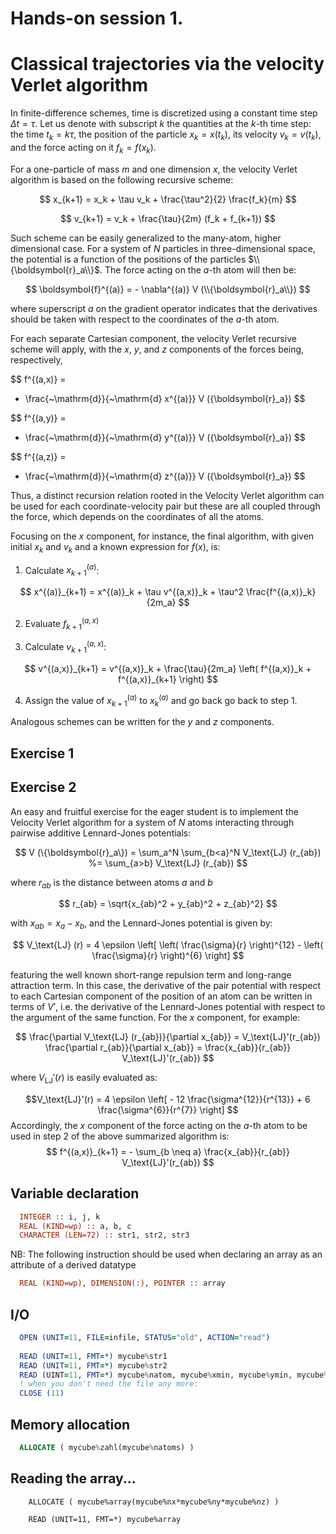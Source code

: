 # Hands-on session 1.
# Classical trajectories via the velocity Verlet algorithm

In finite-difference schemes, time is discretized using a constant
time step   $\Delta t = \tau$.
Let us denote with subscript $k$ the quantities at the $k$-th time
step: the time $t_k=k\tau$, the position of the particle $x_k =
x(t_k)$, its velocity $v_  k =v(t_k)$, and the force acting on it
$f_k = f(x_k)$.

For a one-particle of mass $m$ and one dimension $x$, the velocity Verlet
algorithm is based on the following recursive scheme:

$$
x_{k+1} = x_k + \tau v_k + \frac{\tau^2}{2} \frac{f_k}{m}
$$

$$
v_{k+1} = v_k + \frac{\tau}{2m} (f_k + f_{k+1})
$$

Such scheme can be easily generalized to the many-atom, higher
dimensional case. For a system of $N$ particles in three-dimensional
space, the potential is a function
of the positions of the particles $\\{\boldsymbol{r}_a\\}$.
The force acting on the $a$-th atom will then be:

$$
\boldsymbol{f}^{(a)} = - \nabla^{(a)} V (\\{\boldsymbol{r}_a\\})
$$

where superscript $a$ on the gradient operator indicates that the
derivatives should be taken with respect to the coordinates of the
$a$-th atom.

For each separate Cartesian component, the velocity Verlet recursive
scheme will apply, with the $x$, $y$, and $z$ components of the
forces being, respectively,

$$
f^{(a,x)} =
- \frac{~\mathrm{d}}{~\mathrm{d} x^{(a)}} V (\{\boldsymbol{r}_a\})
$$

$$
f^{(a,y)} =
- \frac{~\mathrm{d}}{~\mathrm{d} y^{(a)}} V (\{\boldsymbol{r}_a\})
$$

$$
f^{(a,z)} =
- \frac{~\mathrm{d}}{~\mathrm{d} z^{(a)}} V (\{\boldsymbol{r}_a\})
$$

Thus, a distinct recursion relation rooted in the Velocity Verlet
algorithm can be used for each coordinate-velocity pair but these are
all coupled through the force, which depends on the coordinates of
all the atoms.

Focusing on the $x$ component, for instance, the final algorithm,
with given initial $x_k$ and $v_k$ and a known expression for $f(x)$,
is:

1. Calculate $x^{(a)}_{k+1}$:

$$
x^{(a)}_{k+1} = x^{(a)}_k + \tau v^{(a,x)}_k + \tau^2
\frac{f^{(a,x)}_k}{2m_a}
$$

2. Evaluate $f^{(a,x)}_{k+1}$

3. Calculate $v^{(a,x)}_{k+1}$:

$$
v^{(a,x)}_{k+1} = v^{(a,x)}_k + \frac{\tau}{2m_a} \left( f^{(a,x)}_k + f^{(a,x)}_{k+1} \right)
$$

4. Assign the value of $x^{(a)}_{k+1}$ to $x^{(a)}_k$ and go back go
back to step 1.

Analogous schemes can be written for the $y$ and $z$ components.

## Exercise 1

## Exercise 2

An easy and fruitful exercise for the eager student is to implement the Velocity Verlet algorithm for a system of $N$ atoms interacting through pairwise additive Lennard-Jones potentials:

$$
V (\{\boldsymbol{r}_a\})
 = \sum_a^N \sum_{b<a}^N V_\text{LJ} (r_{ab})
 %= \sum_{a>b} V_\text{LJ} (r_{ab})
$$

where $r_{ab}$ is the distance between atoms $a$ and $b$

$$
r_{ab} = \sqrt{x_{ab}^2 + y_{ab}^2 + z_{ab}^2}
$$

with $x_{ab} = x_a - x_b$, and the Lennard-Jones potential is given by:

$$
V_\text{LJ} (r) = 4 \epsilon
\left[
	\left( \frac{\sigma}{r} \right)^{12}
	- \left( \frac{\sigma}{r} \right)^{6}
\right]
$$

featuring the well known short-range repulsion term and long-range attraction term.
In this case, the
derivative of the pair potential with respect to each Cartesian component of the position of an atom can be written in terms of $V'$, i.e. the derivative of the Lennard-Jones potential with respect to the argument of the same function.
For the $x$ component, for example:

$$
\frac{\partial V_\text{LJ} (r_{ab})}{\partial x_{ab}} = V_\text{LJ}'(r_{ab})
\frac{\partial r_{ab}}{\partial x_{ab}} = \frac{x_{ab}}{r_{ab}}
V_\text{LJ}'(r_{ab})
$$

where $V_\text{LJ}'(r)$ is easily evaluated as:

$$V_\text{LJ}'(r) = 4 \epsilon
\left[
	- 12 \frac{\sigma^{12}}{r^{13}}
	+  6 \frac{\sigma^{6}}{r^{7}}
\right]
$$
Accordingly, the $x$ component of the force acting on the $a$-th atom to be used in step 2
of the above summarized algorithm is:
$$
f^{(a,x)}_{k+1} = - \sum_{b \neq a} \frac{x_{ab}}{r_{ab}} V_\text{LJ}'(r_{ab})
$$


## Variable declaration

```fortran
  INTEGER :: i, j, k                                                 
  REAL (KIND=wp) :: a, b, c                                          
  CHARACTER (LEN=72) :: str1, str2, str3                             
```

NB: The following instruction should be used when declaring an array as an attribute of a derived datatype

```fortran
  REAL (KIND=wp), DIMENSION(:), POINTER :: array                     
```
                                                                      
## I/O                                                                
                                                                      
```fortran
  OPEN (UNIT=11, FILE=infile, STATUS="old", ACTION="read")           
                                                                      
  READ (UNIT=11, FMT=*) mycube%str1
  READ (UNIT=11, FMT=*) mycube%str2
  READ (UINT=11, FMT=*) mycube%natom, mycube%xmin, mycube%ymin, mycube%zmin
  ! when you don't need the file any more:
  CLOSE (11)                                                         
```

## Memory allocation                                                  
                                                                      
```fortran
  ALLOCATE ( mycube%zahl(mycube%natoms) )                            
```
                                                                      
## Reading the array...                                               
                                                                      
```
    ALLOCATE ( mycube%array(mycube%nx*mycube%ny*mycube%nz) )          

    READ (UNIT=11, FMT=*) mycube%array                                
```
